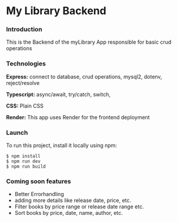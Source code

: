 # My Library Backend

### Introduction
This is the Backend of the myLibrary App responsible for basic crud operations

### Technologies

**Express:** connect to database, crud operations, mysql2, dotenv, reject/resolve

**Typescript:** async/await, try/catch, switch,

**CSS:** Plain CSS

**Render:** This app uses Render for the frontend deployment

### Launch

To run this project, install it locally using npm:

```
$ npm install
$ npm run dev
$ npm run build
```

### Coming soon features

- Better Errorhandling
- adding more details like release date, price, etc.
- Filter books by price range or release date range etc.
- Sort books by price, date, name, author, etc.
